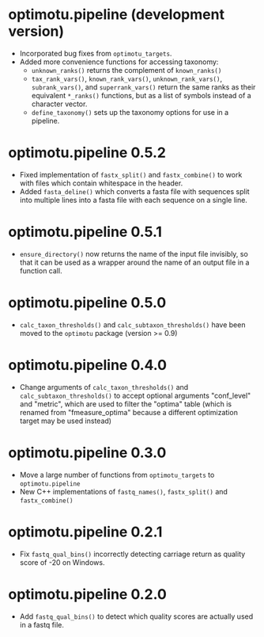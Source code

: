# optimotu.pipeline (development version)
* Incorporated bug fixes from `optimotu_targets`.
* Added more convenience functions for accessing taxonomy:
  - `unknown_ranks()` returns the complement of `known_ranks()`
  - `tax_rank_vars()`, `known_rank_vars()`, `unknown_rank_vars()`,
    `subrank_vars()`, and `superrank_vars()` return the same ranks as their
    equivalent `*_ranks()` functions, but as a list of symbols instead of a
    character vector.
  - `define_taxonomy()` sets up the taxonomy options for use in a pipeline.

# optimotu.pipeline 0.5.2
* Fixed implementation of `fastx_split()` and `fastx_combine()` to work with
  files which contain whitespace in the header.
* Added `fasta_deline()` which converts a fasta file with sequences split into
  multiple lines into a fasta file with each sequence on a single line.

# optimotu.pipeline 0.5.1
* `ensure_directory()` now returns the name of the input file invisibly,
so that it can be used as a wrapper around the name of an output file in a
function call.

# optimotu.pipeline 0.5.0
* `calc_taxon_thresholds()` and `calc_subtaxon_thresholds()` have been moved to
the `optimotu` package (version >= 0.9)

# optimotu.pipeline 0.4.0
* Change arguments of `calc_taxon_thresholds()` and `calc_subtaxon_thresholds()`
to accept optional arguments "conf_level" and "metric", which are used to filter
the "optima" table (which is renamed from "fmeasure_optima" because a different
optimization target may be used instead)

# optimotu.pipeline 0.3.0
* Move a large number of functions from `optimotu_targets` to `optimotu.pipeline`
* New C++ implementations of `fastq_names()`, `fastx_split()` and
`fastx_combine()`

# optimotu.pipeline 0.2.1

* Fix `fastq_qual_bins()` incorrectly detecting carriage return as quality score
of -20 on Windows.

# optimotu.pipeline 0.2.0

* Add `fastq_qual_bins()` to detect which quality scores are actually used in a
fastq file.
